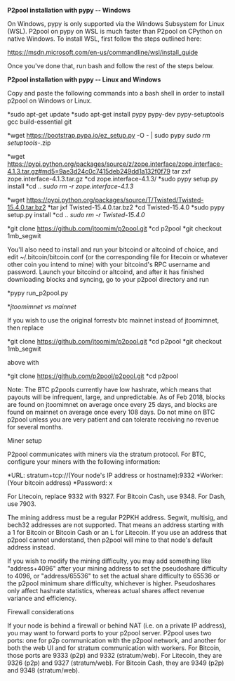 **P2pool installation with pypy -- Windows**

On Windows, pypy is only supported via the Windows Subsystem for Linux (WSL). P2pool on pypy on WSL is much faster than P2pool on
CPython on native Windows. To install WSL, first follow the steps outlined here:

https://msdn.microsoft.com/en-us/commandline/wsl/install_guide

Once you've done that, run bash and follow the rest of the steps below.

**P2pool installation with pypy -- Linux and Windows**

Copy and paste the following commands into a bash shell in order to install p2pool on Windows or Linux.

*sudo apt-get update
*sudo apt-get install pypy pypy-dev pypy-setuptools gcc build-essential git

*wget https://bootstrap.pypa.io/ez_setup.py -O - | sudo pypy
*sudo rm setuptools-*.zip

*wget https://pypi.python.org/packages/source/z/zope.interface/zope.interface-4.1.3.tar.gz#md5=9ae3d24c0c7415deb249dd1a132f0f79
tar zxf zope.interface-4.1.3.tar.gz
*cd zope.interface-4.1.3/
*sudo pypy setup.py install
*cd ..
*sudo rm -r zope.interface-4.1.3*

*wget https://pypi.python.org/packages/source/T/Twisted/Twisted-15.4.0.tar.bz2
*tar jxf Twisted-15.4.0.tar.bz2
*cd Twisted-15.4.0
*sudo pypy setup.py install
*cd ..
*sudo rm -r Twisted-15.4.0*

*git clone https://github.com/jtoomim/p2pool.git
*cd p2pool
*git checkout 1mb_segwit

You'll also need to install and run your bitcoind or altcoind of choice, and edit ~/.bitcoin/bitcoin.conf (or the corresponding file for litecoin or whatever other coin you intend to mine) with your bitcoind's RPC username and password. Launch your bitcoind or altcoind, and after it has finished downloading blocks and syncing, go to your p2pool directory and run

*pypy run_p2pool.py

**jtoomimnet vs mainnet*

If you wish to use the original forrestv btc mainnet instead of jtoomimnet, then replace

*git clone https://github.com/jtoomim/p2pool.git
*cd p2pool
*git checkout 1mb_segwit

above with

*git clone https://github.com/p2pool/p2pool.git
*cd p2pool

Note: The BTC p2pools currently have low hashrate, which means that payouts will be infrequent, large, and unpredictable. As of Feb 2018, blocks are found on jtoomimnet on average once every 25 days, and blocks are found on mainnet on average once every 108 days. Do not mine on BTC p2pool unless you are very patient and can tolerate receiving no revenue for several months.

Miner setup

P2pool communicates with miners via the stratum protocol. For BTC, configure your miners with the following information:

*URL: stratum+tcp://(Your node's IP address or hostname):9332
*Worker: (Your bitcoin address)
*Password: x

For Litecoin, replace 9332 with 9327. For Bitcoin Cash, use 9348. For Dash, use 7903.

The mining address must be a regular P2PKH address. Segwit, multisig, and bech32 addresses are not supported. That means an address starting with a 1 for Bitcoin or Bitcoin Cash or an L for Litecoin. If you use an address that p2pool cannot understand, then p2pool will mine to that node's default address instead.

If you wish to modify the mining difficulty, you may add something like "address+4096" after your mining address to set the pseudoshare difficulty to 4096, or "address/65536" to set the actual share difficulty to 65536 or the p2pool minimum share difficulty, whichever is higher. Pseudoshares only affect hashrate statistics, whereas actual shares affect revenue variance and efficiency.

Firewall considerations

If your node is behind a firewall or behind NAT (i.e. on a private IP address), you may want to forward ports to your p2pool server. P2pool uses two ports: one for p2p communication with the p2pool network, and another for both the web UI and for stratum communication with workers. For Bitcoin, those ports are 9333 (p2p) and 9332 (stratum/web). For Litecoin, they are 9326 (p2p) and 9327 (stratum/web). For Bitcoin Cash, they are 9349 (p2p) and 9348 (stratum/web).
